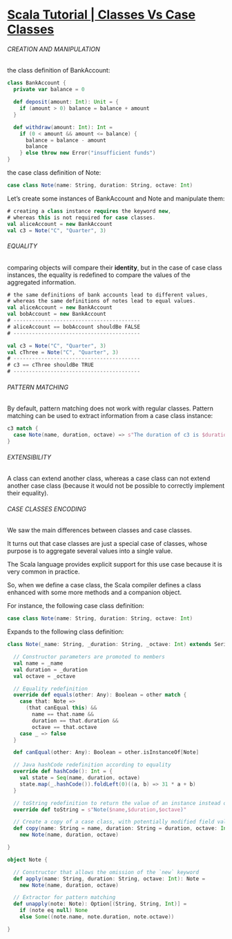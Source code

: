 [Scala Tutorial | Classes Vs Case Classes](https://www.scala-exercises.org/scala_tutorial/classes_vs_case_classes)
====
###### CREATION AND MANIPULATION
the class definition of BankAccount:
```scala
class BankAccount {
  private var balance = 0

  def deposit(amount: Int): Unit = {
    if (amount > 0) balance = balance + amount
  }

  def withdraw(amount: Int): Int =
    if (0 < amount && amount <= balance) {
      balance = balance - amount
      balance
    } else throw new Error("insufficient funds")
}
```
the case class definition of Note:
```scala
case class Note(name: String, duration: String, octave: Int)
```
Let’s create some instances of BankAccount and Note and manipulate them:
```scala
# creating a class instance requires the keyword new, 
# whereas this is not required for case classes.
val aliceAccount = new BankAccount
val c3 = Note("C", "Quarter", 3)
```
###### EQUALITY
comparing objects will compare their **identity**, but in the case of case class instances, the equality is redefined to compare the values of the aggregated information.
```scala
# the same definitions of bank accounts lead to different values, 
# whereas the same definitions of notes lead to equal values.
val aliceAccount = new BankAccount
val bobAccount = new BankAccount
# -----------------------------------------
# aliceAccount == bobAccount shouldBe FALSE
# -----------------------------------------

val c3 = Note("C", "Quarter", 3)
val cThree = Note("C", "Quarter", 3)
# -----------------------------------------
# c3 == cThree shouldBe TRUE
# -----------------------------------------
```
###### PATTERN MATCHING
By default, pattern matching does not work with regular classes. Pattern matching can be used to extract information from a case class instance:
```scala
c3 match {
  case Note(name, duration, octave) => s"The duration of c3 is $duration"
}
```
###### EXTENSIBILITY
A class can extend another class, whereas a case class can not extend another case class (because it would not be possible to correctly implement their equality).
###### CASE CLASSES ENCODING
We saw the main differences between classes and case classes.

It turns out that case classes are just a special case of classes, whose purpose is to aggregate several values into a single value.

The Scala language provides explicit support for this use case because it is very common in practice.

So, when we define a case class, the Scala compiler defines a class enhanced with some more methods and a companion object.

For instance, the following case class definition:
```scala
case class Note(name: String, duration: String, octave: Int)
```
Expands to the following class definition:
```scala
class Note(_name: String, _duration: String, _octave: Int) extends Serializable {

  // Constructor parameters are promoted to members
  val name = _name
  val duration = _duration
  val octave = _octave

  // Equality redefinition
  override def equals(other: Any): Boolean = other match {
    case that: Note =>
      (that canEqual this) &&
        name == that.name &&
        duration == that.duration &&
        octave == that.octave
    case _ => false
  }

  def canEqual(other: Any): Boolean = other.isInstanceOf[Note]

  // Java hashCode redefinition according to equality
  override def hashCode(): Int = {
    val state = Seq(name, duration, octave)
    state.map(_.hashCode()).foldLeft(0)((a, b) => 31 * a + b)
  }

  // toString redefinition to return the value of an instance instead of its memory addres
  override def toString = s"Note($name,$duration,$octave)"

  // Create a copy of a case class, with potentially modified field values
  def copy(name: String = name, duration: String = duration, octave: Int = octave): Note =
    new Note(name, duration, octave)

}

object Note {

  // Constructor that allows the omission of the `new` keyword
  def apply(name: String, duration: String, octave: Int): Note =
    new Note(name, duration, octave)

  // Extractor for pattern matching
  def unapply(note: Note): Option[(String, String, Int)] =
    if (note eq null) None
    else Some((note.name, note.duration, note.octave))

}
```

